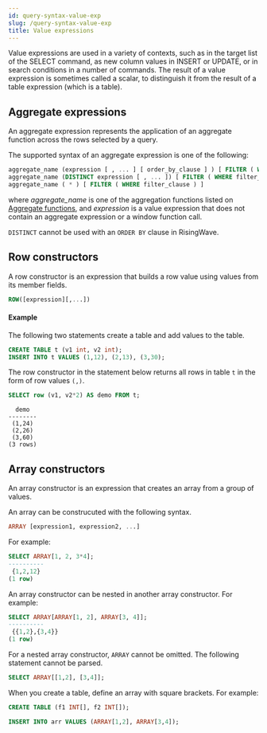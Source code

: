 ```yaml
---
id: query-syntax-value-exp
slug: /query-syntax-value-exp
title: Value expressions
---
```


Value expressions are used in a variety of contexts, such as in the target list of the SELECT command, as new column values in INSERT or UPDATE, or in search conditions in a number of commands. The result of a value expression is sometimes called a scalar, to distinguish it from the result of a table expression (which is a table).

## Aggregate expressions

An aggregate expression represents the application of an aggregate function across the rows selected by a query.

The supported syntax of an aggregate expression is one of the following:

```sql
aggregate_name (expression [ , ... ] [ order_by_clause ] ) [ FILTER ( WHERE filter_clause ) ]
aggregate_name (DISTINCT expression [ , ... ]) [ FILTER ( WHERE filter_clause ) ]
aggregate_name ( * ) [ FILTER ( WHERE filter_clause ) ]
```

where *aggregate_name* is one of the aggregation functions listed on [Aggregate functions](https://www.risingwave.dev/docs/latest/sql-function-aggregate/), and *expression* is a value expression that does not contain an aggregate expression or a window function call.

`DISTINCT` cannot be used with an `ORDER BY` clause in RisingWave.

## Row constructors

A row constructor is an expression that builds a row value using values from its member fields.

```sql
ROW([expression][,...])
```

#### Example

The following two statements create a table and add values to the table.

```sql
CREATE TABLE t (v1 int, v2 int);
INSERT INTO t VALUES (1,12), (2,13), (3,30);
```

The row constructor in the statement below returns all rows in table `t` in the form of row values `(,)`.

```sql
SELECT row (v1, v2*2) AS demo FROM t;
```

```
  demo  
--------
 (1,24)
 (2,26)
 (3,60)
(3 rows)
```

## Array constructors

An array constructor is an expression that creates an array from a group of values.

An array can be construcuted with the following syntax.

```sql
ARRAY [expression1, expression2, ...]
```

For example:

```sql
SELECT ARRAY[1, 2, 3*4];
----------
 {1,2,12}
(1 row)

```

An array constructor can be nested in another array constructor. For example:

```sql
SELECT ARRAY[ARRAY[1, 2], ARRAY[3, 4]];
----------
 {{1,2},{3,4}}
(1 row)
```

For a nested array constructor, `ARRAY` cannot be omitted. The following statement cannot be parsed.

```sql
SELECT ARRAY[[1,2], [3,4]];
```

When you create a table, define an array with square brackets. For example:

```sql
CREATE TABLE (f1 INT[], f2 INT[]);

INSERT INTO arr VALUES (ARRAY[1,2], ARRAY[3,4]);
```
